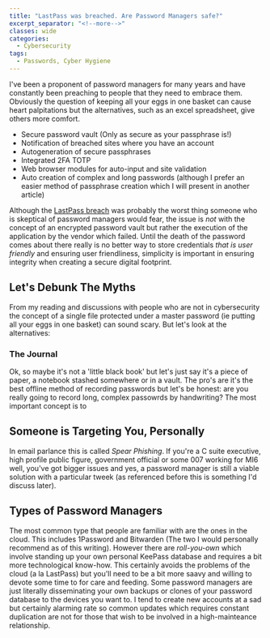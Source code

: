 ```yaml
---
title: "LastPass was breached. Are Password Managers safe?"
excerpt_separator: "<!--more-->"
classes: wide
categories:
  - Cybersecurity
tags:
  - Passwords, Cyber Hygiene
---
```


I've been a proponent of password managers for many years and have constantly been preaching to people that they need to embrace them. Obviously the question of keeping all your eggs in one basket can cause heart palpitations but the alternatives, such as an excel spreadsheet, give others more comfort.

- Secure password vault (Only as secure as your passphrase is!)
- Notification of breached sites where you have an account
- Autogeneration of secure passphrases 
- Integrated 2FA TOTP
- Web browser modules for auto-input and site validation
- Auto creation of complex and long passwords (although I prefer an easier method of passphrase creation which I will present in another article)

Although the [LastPass breach](https://www.theverge.com/2022/12/28/23529547/lastpass-vault-breach-disclosure-encryption-cybersecurity-rebuttal) was probably the worst thing someone who is skeptical of password managers would fear, the issue is _not_ with the concept of an encrypted password vault but rather the execution of the application by the vendor which failed. Until the death of the password comes about there really is no better way to store credentials _that is user friendly_ and ensuring user friendliness, simplicity is important in ensuring integrity when creating a secure digital footprint. 

## Let's Debunk The Myths
From my reading and discussions with people who are not in cybersecurity the concept of a single file protected under a master password (ie putting all your eggs in one basket) can sound scary. But let's look at the alternatives:
### The Journal
Ok, so maybe it's not a 'little black book' but let's just say it's a piece of paper, a notebook stashed somewhere or in a vault. The pro's are it's the best offline method of recording passwords but let's be honest: are you really going to record long, complex passowrds by handwriting? The most important concept is to 

## Someone is Targeting You, Personally
In email parlance this is called _Spear Phishing_. If you're a C suite executive, high profile public figure, government official or some 007 working for MI6 well, you've got bigger issues and yes, a password manager is still a viable solution with a particular tweek (as referenced before this is something I'd discuss later).

## Types of Password Managers
The most common type that people are familiar with are the ones in the cloud. This includes 1Password and Bitwarden (The two I would personally recommend as of this writing). However there are _roll-you-own_ which involve standing up your own personal KeePass database and requires a bit more technological know-how. This certainly avoids the problems of the cloud (a la LastPass) but you'll need to be a bit more saavy and willing to devote some time to for care and feeding.
Some password managers are just literally disseminating your own backups or clones of your password database to the devices you want to. I tend to create new accounts at a sad but certainly alarming rate so common updates which requires constant duplication are not for those that wish to be involved in a high-mainteance relationship.


